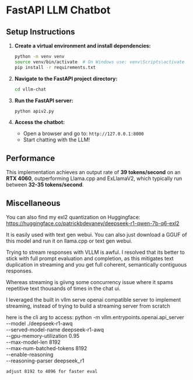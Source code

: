 # FastAPI LLM Chatbot

## Setup Instructions

1. **Create a virtual environment and install dependencies:**
   ```sh
   python -m venv venv
   source venv/bin/activate  # On Windows use: venv\Scripts\activate
   pip install -r requirements.txt
   ```

2. **Navigate to the FastAPI project directory:**
   ```sh
   cd vllm-chat
   ```

3. **Run the FastAPI server:**
   ```sh
   python apiv2.py
   ```

4. **Access the chatbot:**
   - Open a browser and go to: `http://127.0.0.1:8000`
   - Start chatting with the LLM!

## Performance

This implementation achieves an output rate of **39 tokens/second** on an **RTX 4060**, outperforming Llama.cpp and ExLlamaV2, which typically run between **32-35 tokens/second**.

## Miscellaneous
You can also find my exl2 quantization on Huggingface:
https://huggingface.co/patrickbdevaney/deepseek-r1-qwen-7b-q6-exl2

It is easily used with text gen webui. You can also just download a GGUF of this model and run it on llama.cpp or text gen webui.


Trying to stream responses with VLLM is awful. I resolved that its better to stick with full prompt evaluation and completion, as this mitigates text duplication in streaming and you get full coherent, semantically contiguous responses.

Whereas streaming is giivng some concurrency issue where it spams repetitive text thousands of times in the chat ui.



I leveraged the built in vllm serve openai compatible server to implement streaming, instead of trying to build a streaming server from scratch

here is the cli arg to access:
python -m vllm.entrypoints.openai.api_server \
    --model ./deepseek-r1-awq \
    --served-model-name deepseek-r1-awq \
    --gpu-memory-utilization 0.95 \
    --max-model-len 8192 \
    --max-num-batched-tokens 8192 \
    --enable-reasoning \
    --reasoning-parser deepseek_r1

    adjust 8192 to 4096 for faster eval